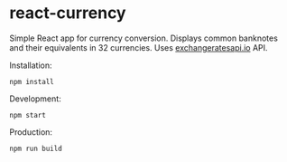# react-currency
Simple React app for currency conversion.  Displays common banknotes and their equivalents in 32 currencies.  Uses [exchangeratesapi.io](http://exchangeratesapi.io/) API.

Installation:

```
npm install
```

Development:

```
npm start
```

Production:

```
npm run build
```
